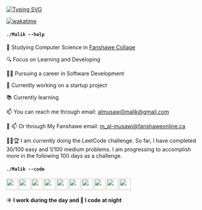 [![Typing SVG](https://readme-typing-svg.herokuapp.com?font=Fira+Code&pause=1000&color=7EF781&multiline=true&width=435&height=80&lines=.%2FMalik+--sayHey++%F0%9F%8C%9D;HEEEEELLLLLOOO!+This+is+Malik.;Welcome+To+my+GitHub++Page+%F0%9F%8C%8C)](https://git.io/typing-svg)

[![wakatime](https://wakatime.com/badge/user/7c4c6aee-c72d-4343-8a8a-04a049ee47bd.svg)](https://wakatime.com/@7c4c6aee-c72d-4343-8a8a-04a049ee47bd)
#### `./Malik --help`
🏫  Studying Computer Science in <a href="https://www.fanshawec.ca/">Fanshawe Collage </a>

🔍  Focus on Learning and Developing

👨‍💻‍ Pursuing a career in Software Development

🔨 Currently working on a startup project

📚 Currently learning 

📫 You can reach me through email: <a href="mailto:almusawi0malik@gmail.com">almusawi0malik@gmail.com</a>

🏫 📫 Or through My Fanshawe email: <a href="mailto:m_al-musawi@fanshaweonline.ca">m_al-musawi@fanshaweonline.ca</a>

👨‍💻🏆  I am currently doing the LeetCode challenge. So far, I have completed 30/100 easy and 1/100 medium problems. I am progressing to accomplish more in the following 100 days as a challenge.


#### `./Malik --code`
<!-- HTML5 -->
<img align="left" src="https://cdn.jsdelivr.net/gh/devicons/devicon/icons/html5/html5-original.svg" width="30px" />
<!-- CSS3 -->
<img align="left" src="https://cdn.jsdelivr.net/gh/devicons/devicon/icons/css3/css3-original.svg" width="30px"/>
<!-- JavaScript -->
<img align="left" src="https://cdn.jsdelivr.net/gh/devicons/devicon/icons/javascript/javascript-original.svg" width="30px"/>
<!-- Jquery -->
<img align="left" src="https://cdn.jsdelivr.net/gh/devicons/devicon/icons/jquery/jquery-original-wordmark.svg" width="30px"/>
<!-- Python -->
<img align="left" src="https://cdn.jsdelivr.net/gh/devicons/devicon/icons/python/python-original.svg" width="30px" />
<!-- T-sql -->
<img align="left" src="https://cdn.jsdelivr.net/gh/devicons/devicon/icons/microsoftsqlserver/microsoftsqlserver-plain-wordmark.svg" width="30px" />
<!-- C# -->
<img align="left" src="https://cdn.jsdelivr.net/gh/devicons/devicon/icons/csharp/csharp-original.svg" width="30px" />
<!-- C -->
<img src="https://cdn.jsdelivr.net/gh/devicons/devicon/icons/c/c-original.svg" width="30px" align="left"/>
<!-- C++ -->
<img src="https://cdn.jsdelivr.net/gh/devicons/devicon/icons/cplusplus/cplusplus-original.svg" width="30px" align="left"/>
<!-- Java -->
<img src="https://cdn.jsdelivr.net/gh/devicons/devicon/icons/java/java-original.svg" width="30px" align="left"/>



</br>
</br>


**☀️ I work during the day and 🌙 I code at night**
